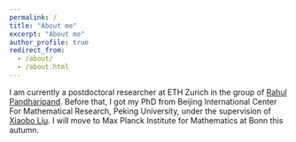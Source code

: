 ```yaml
---
permalink: /
title: "About me"
excerpt: "About me"
author_profile: true
redirect_from: 
  - /about/
  - /about.html
---
```



I am currently a postdoctoral researcher at ETH Zurich in the group of [Rahul Pandharipand](https://people.math.ethz.ch/~rahul/). Before that, I got my PhD from Beijing International Center For Mathematical Research, Peking University, under the supervision of [Xiaobo Liu](https://bicmr.pku.edu.cn/~xbliu/). I will move to Max Planck Institute for Mathematics at Bonn this autumn.

